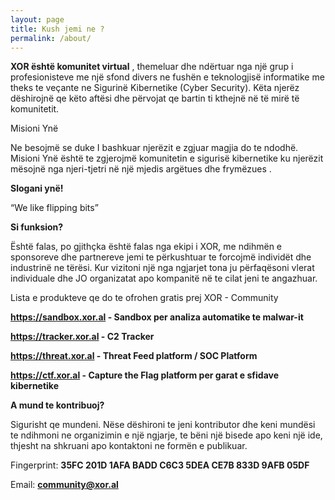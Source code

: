 ```yaml
---
layout: page
title: Kush jemi ne ?
permalink: /about/
---
```



**XOR është komunitet virtual** , themeluar dhe ndërtuar nga një grup i profesionisteve me një sfond divers ne fushën e teknologjisë informatike me theks te veçante ne Sigurinë Kibernetike (Cyber Security). Këta njerëz dëshirojnë qe këto aftësi dhe përvojat qe bartin ti kthejnë në të mirë të komunitetit.

Misioni Ynë

Ne besojmë se duke I bashkuar njerëzit e zgjuar magjia do te ndodhë.
Misioni Ynë  është te zgjerojmë komunitetin e sigurisë kibernetike ku njerëzit mësojnë nga njeri-tjetri në një mjedis argëtues dhe frymëzues .

**Slogani ynë!**

“We like flipping bits”

**Si funksion?**

Është falas, po gjithçka është falas nga ekipi i XOR, me ndihmën e sponsoreve dhe partnereve jemi te përkushtuar te forcojmë individët dhe industrinë ne tërësi. Kur vizitoni një nga ngjarjet tona ju përfaqësoni vlerat individuale dhe JO organizatat apo kompanitë në te cilat jeni te angazhuar.


Lista e produkteve qe do te ofrohen gratis prej XOR - Community

**https://sandbox.xor.al - Sandbox per analiza automatike te malwar-it**

**https://tracker.xor.al - C2 Tracker**

**https://threat.xor.al - Threat Feed platform / SOC Platform**

**https://ctf.xor.al - Capture the Flag platform per garat e sfidave kibernetike**


**A mund te kontribuoj?**

Sigurisht qe mundeni. Nëse dëshironi te jeni kontributor dhe keni mundësi te ndihmoni ne organizimin e një ngjarje, te bëni një bisede apo keni një ide, thjesht na shkruani apo kontaktoni ne formën e publikuar.


Fingerprint: **35FC 201D 1AFA BADD C6C3 5DEA CE7B 833D 9AFB 05DF**

Email: **community@xor.al**
